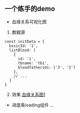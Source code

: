 ## 一个练手的demo

- 血缘关系可视化图
1. 数据源
```
const initData = {
  bssicId: '1',
  listBlood: [
    {
      id: '1',
      tbname: 'tb1',
      bloodfatherids: ['3', '2']
    },
    // ...
  ]
}
```
2. 效果
[血缘关系图1](./src/pages/assets/graph1.png)

- 进度条loading组件
...